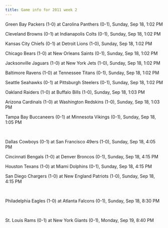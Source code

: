```yaml
---
title: Game info for 2011 week 2
---
```

Green Bay Packers (1-0) at Carolina Panthers (0-1), Sunday, Sep 18, 1:02 PM

Cleveland Browns (0-1) at Indianapolis Colts (0-1), Sunday, Sep 18, 1:02 PM

Kansas City Chiefs (0-1) at Detroit Lions (1-0), Sunday, Sep 18, 1:02 PM

Chicago Bears (1-0) at New Orleans Saints (0-1), Sunday, Sep 18, 1:02 PM

Jacksonville Jaguars (1-0) at New York Jets (1-0), Sunday, Sep 18, 1:02 PM

Baltimore Ravens (1-0) at Tennessee Titans (0-1), Sunday, Sep 18, 1:02 PM

Seattle Seahawks (0-1) at Pittsburgh Steelers (0-1), Sunday, Sep 18, 1:02 PM

Oakland Raiders (1-0) at Buffalo Bills (1-0), Sunday, Sep 18, 1:03 PM

Arizona Cardinals (1-0) at Washington Redskins (1-0), Sunday, Sep 18, 1:03 PM

Tampa Bay Buccaneers (0-1) at Minnesota Vikings (0-1), Sunday, Sep 18, 1:05 PM


<br/>

Dallas Cowboys (0-1) at San Francisco 49ers (1-0), Sunday, Sep 18, 4:05 PM

Cincinnati Bengals (1-0) at Denver Broncos (0-1), Sunday, Sep 18, 4:15 PM

Houston Texans (1-0) at Miami Dolphins (0-1), Sunday, Sep 18, 4:15 PM

San Diego Chargers (1-0) at New England Patriots (1-0), Sunday, Sep 18, 4:15 PM


<br/>

Philadelphia Eagles (1-0) at Atlanta Falcons (0-1), Sunday, Sep 18, 8:30 PM


<br/>

St. Louis Rams (0-1) at New York Giants (0-1), Monday, Sep 19, 8:40 PM


